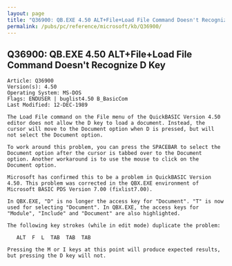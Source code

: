 ```yaml
---
layout: page
title: "Q36900: QB.EXE 4.50 ALT+File+Load File Command Doesn't Recognize D Key"
permalink: /pubs/pc/reference/microsoft/kb/Q36900/
---
```


## Q36900: QB.EXE 4.50 ALT+File+Load File Command Doesn't Recognize D Key

	Article: Q36900
	Version(s): 4.50
	Operating System: MS-DOS
	Flags: ENDUSER | buglist4.50 B_BasicCom
	Last Modified: 12-DEC-1989
	
	The Load File command on the File menu of the QuickBASIC Version 4.50
	editor does not allow the D key to load a document. Instead, the
	cursor will move to the Document option when D is pressed, but will
	not select the Document option.
	
	To work around this problem, you can press the SPACEBAR to select the
	Document option after the cursor is tabbed over to the Document
	option. Another workaround is to use the mouse to click on the
	Document option.
	
	Microsoft has confirmed this to be a problem in QuickBASIC Version
	4.50. This problem was corrected in the QBX.EXE environment of
	Microsoft BASIC PDS Version 7.00 (fixlist7.00).
	
	In QBX.EXE, "D" is no longer the access key for "Document". "T" is now
	used for selecting "Document". In QBX.EXE, the access keys for
	"Module", "Include" and "Document" are also highlighted.
	
	The following key strokes (while in edit mode) duplicate the problem:
	
	   ALT  F  L  TAB  TAB  TAB
	
	Pressing the M or I keys at this point will produce expected results,
	but pressing the D key will not.
